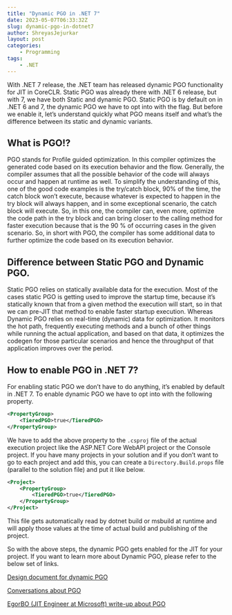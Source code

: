 ```yaml
---
title: "Dynamic PGO in .NET 7"
date: 2023-05-07T06:33:32Z
slug: dynamic-pgo-in-dotnet7
author: ShreyasJejurkar
layout: post
categories:
    - Programming
tags:
    - .NET
---
```


With .NET 7 release, the .NET team has released dynamic PGO functionality for JIT in CoreCLR. Static PGO was already there with .NET 6 release, but with 7, we have both Static and dynamic PGO. Static PGO is by default on in .NET 6 and 7, the dynamic PGO we have to opt into with the flag. But before we enable it, let’s understand quickly what PGO means itself and what’s the difference between its static and dynamic variants.

## What is PGO!?

PGO stands for Profile guided optimization. In this compiler optimizes the generated code based on its execution behavior and the flow. Generally, the compiler assumes that all the possible behavior of the code will always occur and happen at runtime as well. To simplify the understanding of this, one of the good code examples is the try/catch block, 90% of the time, the catch block won’t execute, because whatever is expected to happen in the try block will always happen, and in some exceptional scenario, the catch block will execute. So, in this one, the compiler can, even more, optimize the code path in the try block and can bring closer to the calling method for faster execution because that is the 90 % of occurring cases in the given scenario. So, in short with PGO, the compiler has some additional data to further optimize the code based on its execution behavior.

## Difference between Static PGO and Dynamic PGO.

Static PGO relies on statically available data for the execution. Most of the cases static PGO is getting used to improve the startup time, because it’s statically known that from a given method the execution will start, so in that we can pre-JIT that method to enable faster startup execution.
Whereas Dynamic PGO relies on real-time (dynamic) data for optimization. It monitors the hot path, frequently executing methods and a bunch of other things while running the actual application, and based on that data, it optimizes the codegen for those particular scenarios and hence the throughput of that application improves over the period.

## How to enable PGO in .NET 7?

For enabling static PGO we don’t have to do anything, it’s enabled by default in .NET 7. To enable dynamic PGO we have to opt into with the following property.

```xml
<PropertyGroup>
    <TieredPGO>true</TieredPGO>
</PropertyGroup>
```

We have to add the above property to the `.csproj` file of the actual execution project like the ASP.NET Core WebAPI project or the Console project. 
If you have many projects in your solution and if you don’t want to go to each project and add this, you can create a `Directory.Build.props` file (parallel to the solution file) and put it like below.

```xml
<Project>
    <PropertyGroup>
        <TieredPGO>true</TieredPGO>
    </PropertyGroup>
</Project>
```

This file gets automatically read by dotnet build or msbuild at runtime and will apply those values at the time of actual build and publishing of the project.

So with the above steps, the dynamic PGO gets enabled for the JIT for your project. If you want to learn more about Dynamic PGO, please refer to the below set of links.

[Design document for dynamic PGO](https://github.com/dotnet/runtime/blob/main/docs/design/features/DynamicPgo.md)

[Conversations about PGO](https://devblogs.microsoft.com/dotnet/conversation-about-pgo/)

[EgorBO (JIT Engineer at Microsoft) write-up about PGO](https://gist.github.com/EgorBo/dc181796683da3d905a5295bfd3dd95b)

